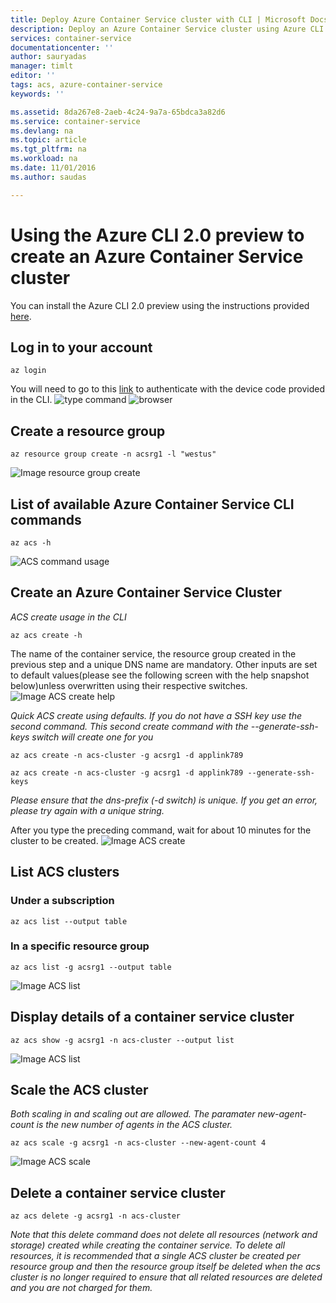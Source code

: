 ```yaml
---
title: Deploy Azure Container Service cluster with CLI | Microsoft Docs
description: Deploy an Azure Container Service cluster using Azure CLI 2.0 Preview
services: container-service
documentationcenter: ''
author: sauryadas
manager: timlt
editor: ''
tags: acs, azure-container-service
keywords: ''

ms.assetid: 8da267e8-2aeb-4c24-9a7a-65bdca3a82d6
ms.service: container-service
ms.devlang: na
ms.topic: article
ms.tgt_pltfrm: na
ms.workload: na
ms.date: 11/01/2016
ms.author: saudas

---
```

# Using the Azure CLI 2.0 preview to create an Azure Container Service cluster

You can install the Azure CLI 2.0 preview using the instructions provided [here](https://github.com/Azure/azure-cli).

## Log in to your account
```
az login 
```
You will need to go to this [link](https://login.microsoftonline.com/common/oauth2/deviceauth) to authenticate with the device code provided in the CLI.
![type command](https://github.com/sauryadas/azure-docs-pr/blob/master/articles/container-service/media/container-service-create-acs-cluster-cli-2/login.png)
![browser](https://github.com/sauryadas/azure-docs-pr/blob/master/articles/container-service/media/container-service-create-acs-cluster-cli-2/login-browser.png)


## Create a resource group
```
az resource group create -n acsrg1 -l "westus"
```
![Image resource group create](https://github.com/sauryadas/azure-docs-pr/blob/master/articles/container-service/media/container-service-create-acs-cluster-cli-2/rg-create.png)


## List of available Azure Container Service CLI commands
```
az acs -h
```
![ACS command usage](https://github.com/sauryadas/azure-docs-pr/blob/master/articles/container-service/media/container-service-create-acs-cluster-cli-2/acs-command-usage-help.png)


## Create an Azure Container Service Cluster

*ACS create usage in the CLI*
```
az acs create -h
```
The name of the container service, the resource group created in the previous step and a unique DNS name are mandatory. 
Other inputs are set to default values(please see the following screen with the help snapshot below)unless overwritten using their respective switches.
![Image ACS create help](https://github.com/sauryadas/azure-docs-pr/blob/master/articles/container-service/media/container-service-create-acs-cluster-cli-2/acs-command-usage-help.png)

*Quick ACS create using defaults. If you do not have a SSH key use the second command. This second create command with the --generate-ssh-keys switch will create one for you*
```
az acs create -n acs-cluster -g acsrg1 -d applink789
```
```
az acs create -n acs-cluster -g acsrg1 -d applink789 --generate-ssh-keys
```
*Please ensure that the dns-prefix (-d switch) is unique. If you get an error, please try again with a unique string.*

After you type the preceding command, wait for about 10 minutes for the cluster to be created.
![Image ACS create](https://github.com/sauryadas/azure-docs-pr/blob/master/articles/container-service/media/container-service-create-acs-cluster-cli-2/cluster-create.png)

## List ACS clusters 

### Under a subscription
```
az acs list --output table
```

### In a specific resource group
```
az acs list -g acsrg1 --output table
```
![Image ACS list](https://github.com/sauryadas/azure-docs-pr/blob/master/articles/container-service/media/container-service-create-acs-cluster-cli-2/acs-list.png)


## Display details of a container service cluster
```
az acs show -g acsrg1 -n acs-cluster --output list
```
![Image ACS list](https://github.com/sauryadas/azure-docs-pr/blob/master/articles/container-service/media/container-service-create-acs-cluster-cli-2/acs-show.png)


## Scale the ACS cluster
*Both scaling in and scaling out are allowed. The paramater new-agent-count is the new number of agents in the ACS cluster.*
```
az acs scale -g acsrg1 -n acs-cluster --new-agent-count 4
```
![Image ACS scale](https://github.com/sauryadas/azure-docs-pr/blob/master/articles/container-service/media/container-service-create-acs-cluster-cli-2/acs-scale.png)

## Delete a container service cluster
```
az acs delete -g acsrg1 -n acs-cluster 
```
*Note that this delete command does not delete all resources (network and storage) created while creating the container service. To delete all resources, it is recommended that a single ACS cluster be created per resource group and then the resource group itself be deleted when the acs cluster is no longer required to ensure that all related resources are deleted and you are not charged for them.*
